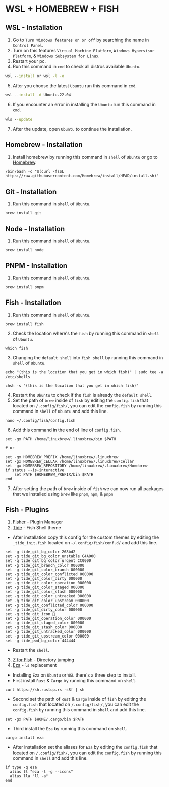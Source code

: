 # WSL + HOMEBREW + FISH

## WSL - Installation
1. Go to `Turn Windows features on or off` by searching the name in `Control Panel`.
2. Turn on this features `Virtual Machine Platform`, `Windows Hypervisor Platform`, & `Windows Subsystem for Linux`.
3. Restart your pc.
4. Run this command in `cmd` to check all distros available `Ubuntu`.
```cmd
wsl --install or wsl -l -o
```
5. After you choose the latest `Ubuntu` run this command in `cmd`.
```cmd
wsl --install -d Ubuntu.22.04
```
6. If you encounter an error in installing the `Ubuntu` run this command in `cmd`.
```cmd
wls --update
```
7. After the update, open `Ubuntu` to continue the installation.

## Homebrew - Installation
1. Install homebrew by running this command in `shell` of `Ubuntu` or go to [Homebrew](https://brew.sh/).
```shell
/bin/bash -c "$(curl -fsSL https://raw.githubusercontent.com/Homebrew/install/HEAD/install.sh)"
```

## Git - Installation
1. Run this command in `shell` of `Ubuntu`.
```shell
brew install git
```

## Node - Installation
1. Run this command in `shell` of `Ubuntu`.
```shell
brew install node
```

## PNPM - Installation
1. Run this command in `shell` of `Ubuntu`.
```shell
brew install pnpm
```

## Fish - Installation
1. Run this command in `shell` of `Ubuntu`.
```shell
brew install fish
```
2. Check the location where's the `fish` by running this command in `shell` of `Ubuntu`.
```shell
which fish
``` 
3. Changing the `default shell` into `fish shell` by running this command in `shell` of `Ubuntu`.
```shell
echo "(this is the location that you get in which fish)" | sudo tee -a /etc/shells
```
```shell
chsh -s "(this is the location that you get in which fish)"
```
4. Restart the `Ubuntu` to check if the `fish` is already the `default shell`.
5. Set the path of `brew` inside of `fish` by editing the `config.fish` that located on `/.config/fish/`, you can edit the `config.fish` by running this command in `shell` of `Ubuntu` and add this line.
```shell
nano ~/.config/fish/config.fish
```
6. Add this command in the end of line of `config.fish`.
```
set -gx PATH /home/linuxbrew/.linuxbrew/bin $PATH

# or

set -gx HOMEBREW_PREFIX /home/linuxbrew/.linuxbrew
set -gx HOMEBREW_CELLAR /home/linuxbrew/.linuxbrew/Cellar
set -gx HOMEBREW_REPOSITORY /home/linuxbrew/.linuxbrew/Homebrew
if status --is-interactive
    set PATH $HOMEBREW_PREFIX/bin $PATH
end
```
7. After setting the path of `brew` inside of `fish` we can now run all packages that we installed using `brew` like `pnpm`, `npm`, & `pnpm`

## Fish - Plugins
1. [Fisher](https://github.com/jorgebucaran/fisher#installation) - Plugin Manager
2. [Tide](https://github.com/IlanCosman/tide#installation) - Fish Shell theme
-  After installation copy this config for the custom themes by editing the `_tide_init.fish` located on `~/.config/fish/conf.d/` and add this line.
```fish
set -g tide_git_bg_color 268bd2
set -g tide_git_bg_color_unstable C4A000
set -g tide_git_bg_color_urgent CC0000
set -g tide_git_branch_color 000000
set -g tide_git_color_branch 000000
set -g tide_git_color_conflicted 000000
set -g tide_git_color_dirty 000000
set -g tide_git_color_operation 000000
set -g tide_git_color_staged 000000
set -g tide_git_color_stash 000000
set -g tide_git_color_untracked 000000
set -g tide_git_color_upstream 000000
set -g tide_git_conflicted_color 000000
set -g tide_git_dirty_color 000000
set -g tide_git_icon 
set -g tide_git_operation_color 000000
set -g tide_git_staged_color 000000
set -g tide_git_stash_color 000000
set -g tide_git_untracked_color 000000
set -g tide_git_upstream_color 000000
set -g tide_pwd_bg_color 444444
```
-  Restart the `shell`.
3. [Z for Fish](https://github.com/jethrokuan/z#installation) - Directory jumping
4. [Eza](https://github.com/eza-community/eza) - `ls` replacement
-  Installing `Eza` on `Ubuntu` or `WSL` there's a three step to install.
-  First install `Rust` & `Cargo` by running this command on `shell`.
```shell
curl https://sh.rustup.rs -sSf | sh
```
- Second set the path of `Rust` & `Cargo` inside of `fish` by editing the `config.fish` that located on `/.config/fish/`, you can edit the `config.fish` by running this command in `shell` and add this line.
```fish
set -gx PATH $HOME/.cargo/bin $PATH
```
- Third install the `Eza` by running this command on `shell`.
```shell
cargo install eza
```
- After installation set the aliases for `Eza` by editing the `config.fish` that located on `/.config/fish/`, you can edit the `config.fish` by running this command in `shell` and add this line.
```fish
if type -q eza
  alias ll "eza -l -g --icons"
  alias lla "ll -a"
end
```
